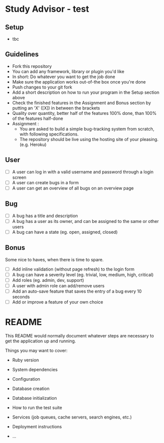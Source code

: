 # Study Advisor - test
## Setup
  - tbc
## Guidelines
  - Fork this repository
  - You can add any framework, library or plugin you'd like
  - In short: Do whatever you want to get the job done
  - Make sure the application works out-of-the box once you're done
  - Push changes to your git fork
  - Add a short description on how to run your program in the Setup section above
  - Check the finished features in the Assignment and Bonus section by putting an 'X' ([X]) in between the brackets
  - Quality over quantity, better half of the features 100% done, than 100% of the features half-done
  - Assignment :
    - You are asked to build a simple bug-tracking system from scratch, with following specifications.
    - The repository should be live using the hosting site of your pleasing. (e.g. Heroku)

## User
   - [ ] A user can log in with a valid username and password through a login screen
   - [ ] A user can create bugs in a form
   - [ ] A user can get an overview of all bugs on an overview page
## Bug
   - [ ] A bug has a title and description
   - [ ] A bug has a user as its owner, and can be assigned to the same or other users
   - [ ] A bug can have a state (eg. open, assigned, closed)
## Bonus
  Some nice to haves, when there is time to spare.

   - [ ] Add inline validation (without page refresh) to the login form
   - [ ] A bug can have a severity level (eg. trivial, low, medium, high, critical)
   - [ ] Add roles (eg. admin, dev, support)
   - [ ] A user with admin role can add/remove users
   - [ ] Add an auto-save feature that saves the entry of a bug every 10 seconds
   - [ ] Add or improve a feature of your own choice
# README

This README would normally document whatever steps are necessary to get the
application up and running.

Things you may want to cover:

* Ruby version

* System dependencies

* Configuration

* Database creation

* Database initialization

* How to run the test suite

* Services (job queues, cache servers, search engines, etc.)

* Deployment instructions

* ...
